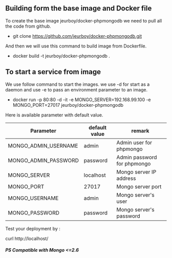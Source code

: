 
## Building form the base image and Docker file 

To create the base image jeurboy/docker-phpmongodb we need to pull all the code from github.

* git clone https://github.com/jeurboy/docker-phpmongodb.git

And then we will use this command to build image from Dockerfile.

* docker build -t jeurboy/docker-phpmongodb .

## To start a service from image

We use follow command to start the images. we use -d for start as a daemon and use -e to pass an environment parameter to an image.

* docker run -p 80:80 -d -it -e MONGO_SERVER=192.168.99.100 -e MONGO_PORT=27017 jeurboy/docker-phpmongodb

Here is available parameter with default value.

| Parameter | default value | remark |
| --------- | ------------- | ------ |
| MONGO_ADMIN_USERNAME | admin | Admin user for phpmongo |
| MONGO_ADMIN_PASSWORD | password | Admin password for phpmongo |
| MONGO_SERVER | localhost | Mongo server IP address |
| MONGO_PORT | 27017 | Mongo server port |
| MONGO_USERNAME | admin | Mongo server's user |
| MONGO_PASSWORD | password | Mongo server's password |

Test your deployment by :

curl http://localhost/

##### PS Compatible with Mongo <=2.6